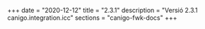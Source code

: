 +++
date        = "2020-12-12"
title       = "2.3.1"
description = "Versió 2.3.1 canigo.integration.icc"
sections    = "canigo-fwk-docs"
+++